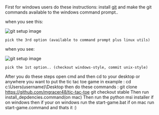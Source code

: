 First for windows users do these instructions:
install [git](http://git-scm.com/download/win) and make the git commands available to the windows command prompt..

  when you see this:

![git setup image](http://i.gyazo.com/50f6fa4ac05ea7a75c2f5275837e89d1.png)

    pick the 3rd option (available to command prompt plus linux utils)

  when you see:

![git setup image](http://i.gyazo.com/0eeb0f1dded7534ea1c0865bfa1f82e0.png)

    pick the 1st option.. (checkout windows-style, commit unix-style)
After you do these steps open cmd and then cd to your desktop or anywhere you want to put the tic tac toe game in
example :
cd c:\Users\(username)\Desktop
then do these  commands :
git clone https://github.com/mgracer48/tic-tac-toe
git checkout stable
Then run  install_depdencies.command(on mac)
Then run the python msi installer if on windows
then if your on windows run the start-game.bat
if on mac run start-game.command
and thats it :)
